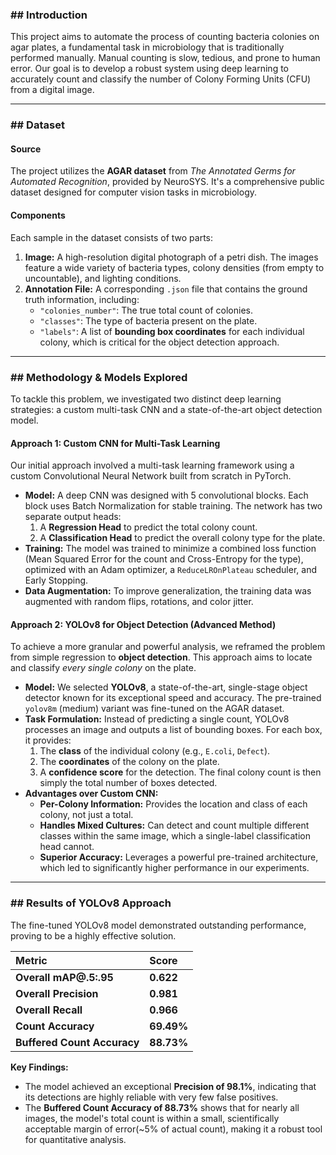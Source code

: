 ### ## Introduction

This project aims to automate the process of counting bacteria colonies on agar plates, a fundamental task in microbiology that is traditionally performed manually. Manual counting is slow, tedious, and prone to human error. Our goal is to develop a robust system using deep learning to accurately count and classify the number of Colony Forming Units (CFU) from a digital image.

---

### ## Dataset

#### Source

The project utilizes the **AGAR dataset** from _The Annotated Germs for Automated Recognition_, provided by NeuroSYS. It's a comprehensive public dataset designed for computer vision tasks in microbiology.

#### Components

Each sample in the dataset consists of two parts:

1.  **Image:** A high-resolution digital photograph of a petri dish. The images feature a wide variety of bacteria types, colony densities (from empty to uncountable), and lighting conditions.
2.  **Annotation File:** A corresponding `.json` file that contains the ground truth information, including:
    - `"colonies_number"`: The true total count of colonies.
    - `"classes"`: The type of bacteria present on the plate.
    - `"labels"`: A list of **bounding box coordinates** for each individual colony, which is critical for the object detection approach.

---

### ## Methodology & Models Explored

To tackle this problem, we investigated two distinct deep learning strategies: a custom multi-task CNN and a state-of-the-art object detection model.

#### Approach 1: Custom CNN for Multi-Task Learning

Our initial approach involved a multi-task learning framework using a custom Convolutional Neural Network built from scratch in PyTorch.

- **Model:** A deep CNN was designed with 5 convolutional blocks. Each block uses Batch Normalization for stable training. The network has two separate output heads:
  1.  A **Regression Head** to predict the total colony count.
  2.  A **Classification Head** to predict the overall colony type for the plate.
- **Training:** The model was trained to minimize a combined loss function (Mean Squared Error for the count and Cross-Entropy for the type), optimized with an Adam optimizer, a `ReduceLROnPlateau` scheduler, and Early Stopping.
- **Data Augmentation:** To improve generalization, the training data was augmented with random flips, rotations, and color jitter.

#### Approach 2: YOLOv8 for Object Detection (Advanced Method)

To achieve a more granular and powerful analysis, we reframed the problem from simple regression to **object detection**. This approach aims to locate and classify _every single colony_ on the plate.

- **Model:** We selected **YOLOv8**, a state-of-the-art, single-stage object detector known for its exceptional speed and accuracy. The pre-trained `yolov8m` (medium) variant was fine-tuned on the AGAR dataset.
- **Task Formulation:** Instead of predicting a single count, YOLOv8 processes an image and outputs a list of bounding boxes. For each box, it provides:
  1.  The **class** of the individual colony (e.g., `E.coli`, `Defect`).
  2.  The **coordinates** of the colony on the plate.
  3.  A **confidence score** for the detection.
      The final colony count is then simply the total number of boxes detected.
- **Advantages over Custom CNN:**
  - **Per-Colony Information:** Provides the location and class of each colony, not just a total.
  - **Handles Mixed Cultures:** Can detect and count multiple different classes within the same image, which a single-label classification head cannot.
  - **Superior Accuracy:** Leverages a powerful pre-trained architecture, which led to significantly higher performance in our experiments.

---

### ## Results of YOLOv8 Approach

The fine-tuned YOLOv8 model demonstrated outstanding performance, proving to be a highly effective solution.

| Metric                      | Score      |
| :-------------------------- | :--------- |
| **Overall mAP@.5:.95**      | **0.622**  |
| **Overall Precision**       | **0.981**  |
| **Overall Recall**          | **0.966**  |
| **Count Accuracy**          | **69.49%** |
| **Buffered Count Accuracy** | **88.73%** |

**Key Findings:**

- The model achieved an exceptional **Precision of 98.1%**, indicating that its detections are highly reliable with very few false positives.
- The **Buffered Count Accuracy of 88.73%** shows that for nearly all images, the model's total count is within a small, scientifically acceptable margin of error(~5% of actual count), making it a robust tool for quantitative analysis.
